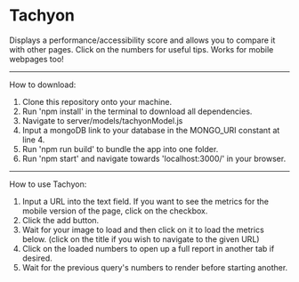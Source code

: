 # Tachyon
Displays a performance/accessibility score and allows you to compare it with other pages. Click on the numbers for useful tips. Works for mobile webpages too!
___
How to download:
1. Clone this repository onto your machine.
2. Run 'npm install' in the terminal to download all dependencies.
3. Navigate to server/models/tachyonModel.js
4. Input a mongoDB link to your database in the MONGO_URI constant at line 4.
5. Run 'npm run build' to bundle the app into one folder.
5. Run 'npm start' and navigate towards 'localhost:3000/' in your browser.
___
How to use Tachyon:
1. Input a URL into the text field. If you want to see the metrics for the mobile version of the page, click on the checkbox.
2. Click the add button.
3. Wait for your image to load and then click on it to load the metrics below. (click on the title if you wish to navigate to the given URL)
4. Click on the loaded numbers to open up a full report in another tab if desired.
5. Wait for the previous query's numbers to render before starting another.
